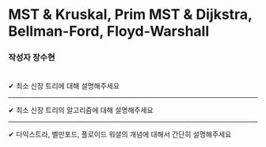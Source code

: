 # MST & Kruskal, Prim MST & Dijkstra, Bellman-Ford, Floyd-Warshall

### **작성자 장수현** <br><br>

✔ 최소 신장 트리에 대해 설명해주세요

---

✔ 최소 신장 트리의 알고리즘에 대해 설명해주세요

---

✔ 다익스트라, 벨만포드, 플로이드 워셜의 개념에 대해서 간단히 설명해주세요